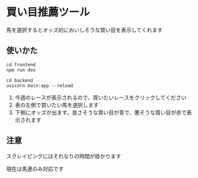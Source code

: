 # 買い目推薦ツール

馬を選択するとオッズ的においしそうな買い目を表示してくれます

## 使いかた

```
cd frontend
npm run dev
```

```
cd backend
uvicorn main:app --reload
```

1. 今週のレースが表示されるので、買いたいレースをクリックしてください
2. 表の左側で買いたい馬を選択します
3. 下側にオッズが出ます。良さそうな買い目が青で、悪そうな買い目が赤で表示されます

## 注意

スクレイピングにはそれなりの時間が掛かります

現在は馬連のみ対応です

